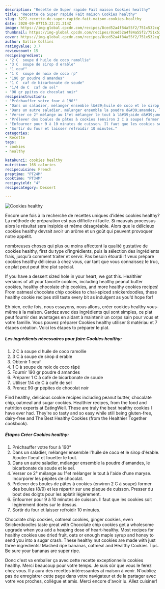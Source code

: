 ```yaml
---
description: "Recette de Super rapide Fait maison Cookies healthy"
title: "Recette de Super rapide Fait maison Cookies healthy"
slug: 3272-recette-de-super-rapide-fait-maison-cookies-healthy
date: 2020-09-07T15:22:21.214Z
image: https://img-global.cpcdn.com/recipes/8ced52a4f84a55f2/751x532cq70/cookies-healthy-photo-principale-de-la-recette.jpg
thumbnail: https://img-global.cpcdn.com/recipes/8ced52a4f84a55f2/751x532cq70/cookies-healthy-photo-principale-de-la-recette.jpg
cover: https://img-global.cpcdn.com/recipes/8ced52a4f84a55f2/751x532cq70/cookies-healthy-photo-principale-de-la-recette.jpg
author: Sallie Collins
ratingvalue: 3.7
reviewcount: 15
recipeingredient:
- "2 C  soupe d huile de coco ramollie"
- "3 C  soupe de sirop d erable"
- "1 oeuf"
- "1 C  soupe de noix de coco rp"
- "190 gr poudre d amandes"
- "1 C  caf de bicarbonate de soude"
- "1/4 de C  caf de sel"
- "90 gr ppites de chocolat noir"
recipeinstructions:
- "Préchauffer votre four à 190°"
- "Dans un saladier, mélanger ensemble l&#39;huile de coco et le sirop d&#39;érable. Ajouter l&#39;oeuf et fouetter le tout."
- "Dans un autre saladier, mélanger ensemble la poudre d&#39;amandes, le bicarbonate de soude et le sel."
- "Verser ce 2° mélange au 1°et mélanger le tout à l&#39;aide d&#39;une maryse. Incorporer les pépites de chocolat."
- "Prélever des boules de pâtes à cookies (environ 2 C à soupe) former des boules (8/9) et les répartir sur une plaque de cuisson. Presser du bout des doigts pour les aplatir légèrement."
- "Enfourner pour 9 à 10 minutes de cuisson. Il faut que les cookies soit légèrement dorés sur le dessus."
- "Sortir du four et laisser refroidir 10 minutes."
categories:
- Recette
tags:
- cookies
- healthy

katakunci: cookies healthy 
nutrition: 166 calories
recipecuisine: French
preptime: "PT24M"
cooktime: "PT34M"
recipeyield: "4"
recipecategory: Dessert

---
```



![Cookies healthy](https://img-global.cpcdn.com/recipes/8ced52a4f84a55f2/751x532cq70/cookies-healthy-photo-principale-de-la-recette.jpg)

Encore une fois à la recherche de recettes uniques d'idées cookies healthy? La méthode de préparation est pas difficile ni facile. Si mauvais processus alors le résultat sera insipide et même désagréable. Alors que le délicieux cookies healthy devrait avoir un arôme et un goût qui peuvent provoquer notre appétit.

nombreuses choses qui plus ou moins affectent la qualité gustative de cookies healthy, first du type d'ingrédients, puis la sélection des ingrédients frais, jusqu'à comment traiter et servir. Pas besoin étourdi if veux prépare cookies healthy délicieux à chez vous, car tant que vous connaissez le truc, ce plat peut peut être plat spécial.

If you have a dessert sized hole in your heart, we got this. Healthier versions of all your favorite cookies, including healthy peanut butter cookies, healthy chocolate chip cookies, and more healthy cookies recipes! From oatmeal chocolate chip cookies to chai-spiced snickerdoodles, these healthy cookie recipes still taste every bit as indulgent as you&#39;d hope for!


Eh bien, cette fois, nous essayons, nous allons, créer cookies healthy vous-même à la maison. Gardez avec des ingrédients qui sont simples, ce plat peut fournir des avantages en aidant à maintenir un corps sain pour vous et votre famille. Vous pouvez préparer Cookies healthy utiliser 8 matériau et 7 étapes création. Voici les étapes to préparer le plat.

<!--inarticleads1-->

##### Les ingrédients nécessaires pour faire Cookies healthy:

1.  2 C à soupe d huile de coco ramollie
1.  3 C à soupe de sirop d erable
1. Obtenir 1 oeuf
1.  1 C à soupe de noix de coco râpé
1. Fournir 190 gr poudre d amandes
1. Préparer 1 C à café de bicarbonate de soude
1. Utiliser 1/4 de C à café de sel
1. Prenez 90 gr pépites de chocolat noir


Find healthy, delicious cookie recipes including peanut butter, chocolate chip, oatmeal and sugar cookies. Healthier recipes, from the food and nutrition experts at EatingWell. These are truly the best healthy cookies I have ever had. They&#39;re so tasty and so easy while still being gluten-free, dairy-free and The Best Healthy Cookies (from the Healthier Together cookbook). 

<!--inarticleads2-->

##### Étapes Créer Cookies healthy:

1. Préchauffer votre four à 190°
1. Dans un saladier, mélanger ensemble l&#39;huile de coco et le sirop d&#39;érable. Ajouter l&#39;oeuf et fouetter le tout.
1. Dans un autre saladier, mélanger ensemble la poudre d&#39;amandes, le bicarbonate de soude et le sel.
1. Verser ce 2° mélange au 1°et mélanger le tout à l&#39;aide d&#39;une maryse. Incorporer les pépites de chocolat.
1. Prélever des boules de pâtes à cookies (environ 2 C à soupe) former des boules (8/9) et les répartir sur une plaque de cuisson. Presser du bout des doigts pour les aplatir légèrement.
1. Enfourner pour 9 à 10 minutes de cuisson. Il faut que les cookies soit légèrement dorés sur le dessus.
1. Sortir du four et laisser refroidir 10 minutes.


Chocolate chip cookies, oatmeal cookies, ginger cookies, even Snickerdoodles taste great with Chocolate chip cookies get a wholesome upgrade when you add a heaping dose of heart-healthy. Most recipes for healthy cookies use dried fruit, oats or enough maple syrup and honey to send you into a sugar crash. These healthy nut cookies are made with just three ingredients! Mashed ripe bananas, oatmeal and Healthy Cookies Tips. Be sure your bananas are super ripe. 


Donc c'est va emballer ça avec cette recette exceptionnelle cookies healthy. Merci beaucoup pour votre temps. Je suis sûr que vous le ferez chez vous. Il y aura des recettes  intéressantes at maison à venir. N'oubliez pas de enregistrer cette page dans votre navigateur et de la partager avec votre vos proches, collègue et amis. Merci encore d'avoir lu. Allez cuisiner!
